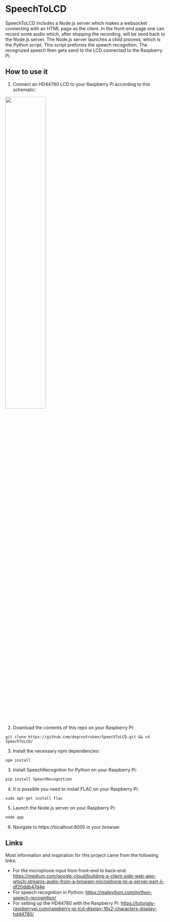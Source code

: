 # SpeechToLCD
SpeechToLCD includes a Node.js server which makes a websocket connecting with an HTML page as the client. In the front-end page one can record some audio which, after stopping the recording, will be send back to the Node.js server. The Node.js server launches a child process, which is the Python script. This script preforms the speech recognition. The recognized speech then gets send to the LCD connected to the Raspberry Pi.


## How to use it
1. Connect an HD44780 LCD to your Raspberry Pi according to this schematic:
<img src="https://tutorials-raspberrypi.de/wp-content/uploads/2014/08/lcd_Steckplatine.png" width=50% height=50%>

2. Download the contents of this repo on your Raspberry Pi:
```
git clone https://github.com/degrootruben/SpeechToLCD.git && cd SpeechToLCD/
```

3. Install the necessary npm dependencies:
```
npm install
```

3. Install SpeechRecogniton for Python on your Raspberry Pi:
```python
pip install SpeechRecognition
```

4. It is possible you need to install FLAC on your Raspberry Pi:
```
sudo apt-get install flac
```

5. Launch the Node.js server on your Raspberry Pi:
```javascript
node app
```

6. Navigate to https://localhost:8000 in your browser.


## Links
Most information and inspiration for this project came from the following links:
- For the microphone input from front-end to back-end: https://medium.com/google-cloud/building-a-client-side-web-app-which-streams-audio-from-a-browser-microphone-to-a-server-part-ii-df20ddb47d4e
- For speech recognition in Python: https://realpython.com/python-speech-recognition/
- For setting up the HD44780 with the Raspberry Pi: https://tutorials-raspberrypi.com/raspberry-pi-lcd-display-16x2-characters-display-hd44780/
